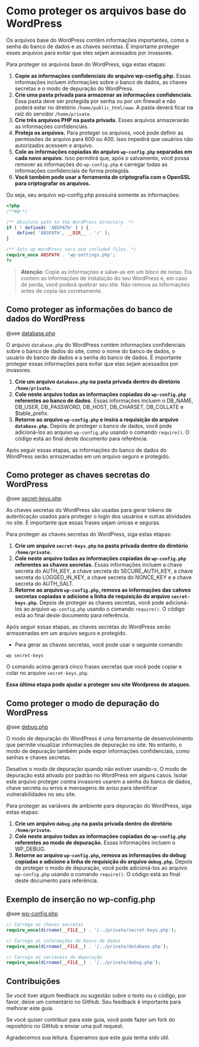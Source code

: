 # Como proteger os arquivos base do WordPress

Os arquivos base do WordPress contêm informações importantes, como a senha do banco de dados e as chaves secretas. É importante proteger esses arquivos para evitar que eles sejam acessados por invasores.

Para proteger os arquivos base do WordPress, siga estas etapas:

1. **Copie as informações confidenciais do arquivo wp-config.php.** Essas informações incluem informações sobre o banco de dados, as chaves secretas e o modo de depuração do WordPress.
2. **Crie uma pasta privada para armazenar as informações confidenciais.** Essa pasta deve ser protegida por senha ou por um firewall e não poderá estar no diretório `/home/public_html/www`. A pasta deverá ficar na raíz do servidor `/home/private`.
3. **Crie três arquivos PHP na pasta privada.** Esses arquivos armazenarão as informações confidenciais.
4. **Proteja os arquivos.** Para proteger os arquivos, você pode definir as permissões de arquivo para 600 ou 400. Isso impedirá que usuários não autorizados acessem o arquivo.
5. **Cole as informações copiadas do arquivo `wp-config.php` separadas em cada novo arquivo.** Isso permitirá que, após o salvamento, você possa remover as informações do `wp-config.php` e carregar todas as informações confidenciais de forma protegida.
6. **Você também pode usar a ferramenta de criptografia com o OpenSSL para criptografar os arquivos.** 

Ou seja, seu arquivo wp-config.php possuirá somente as informações:

```php
<?php
/**#@-*/

/** Absolute path to the WordPress directory. */
if ( ! defined( 'ABSPATH' ) ) {
	define( 'ABSPATH', __DIR__ . '/' );
}

/** Sets up WordPress vars and included files. */
require_once ABSPATH . 'wp-settings.php';
?>
```

> **Atenção**: Copie as informações e salve-as em um bloco de notas. Ela contem as informações de instalação do seu WordPress e, em caso de perda, você poderá quebrar seu site. Não remova as informações antes de copia-las corretamente.



## Como proteger as informações do banco de dados do WordPress

@see [database.php](https://github.com/euvictorhfs/wordpress-codex/blob/main/private/database.php)

O arquivo `database.php` do WordPress contém informações confidenciais sobre o banco de dados do site, como o nome do banco de dados, o usuário do banco de dados e a senha do banco de dados. É importante proteger essas informações para evitar que elas sejam acessados por invasores.

1. **Crie um arquivo `database.php` na pasta privada dentro do diretório `/home/private`.**
2. **Cole neste arquivo todas as informações copiadas do `wp-config.php` referentes ao banco de dados.** Essas informações incluem o DB_NAME, DB_USER, DB_PASSWORD, DB_HOST, DB_CHARSET, DB_COLLATE e $table_prefix.
3. **Retorne ao arquivo `wp-config.php` e insira a requisição do arquivo `database.php`.** Depois de proteger o banco de dados, você pode adicioná-los ao arquivo `wp-config.php` usando o comando `require()`. O código está ao final deste documento para referência.

Após seguir essas etapas, as informações do banco de dados do WordPress serão armazenadas em um arquivo seguro e protegido.



## Como proteger as chaves secretas do WordPress

@see [secret-keys.php](https://github.com/euvictorhfs/wordpress-codex/blob/main/private/secret-keys.php)

As chaves secretas do WordPress são usadas para gerar tokens de autenticação usados para proteger o login dos usuários e outras atividades no site. É importante que essas frases sejam únicas e seguras.

Para proteger as chaves secretas do WordPress, siga estas etapas:

1. **Crie um arquivo `secret-keys.php` na pasta privada dentro do diretório `/home/private`.**
2. **Cole neste arquivo todas as informações copiadas do `wp-config.php` referentes as chaves secretas.** Essas informações incluem a chave secreta do AUTH_KEY, a chave secreta do SECURE_AUTH_KEY, a chave secreta do LOGGED_IN_KEY, a chave secreta do NONCE_KEY e a chave secreta do AUTH_SALT.
3. **Retorne ao arquivo `wp-config.php`, remova as informações das cahves secretas copiadas e adicione a linha de requisição do arquivo `secret-keys.php`.** Depois de proteger as chaves secretas, você pode adicioná-los ao arquivo `wp-config.php` usando o comando `require()`. O código está ao final deste documento para referência.

Após seguir essas etapas, as chaves secretas do WordPress serão armazenadas em um arquivo seguro e protegido.

* Para gerar as chaves secretas, você pode usar o seguinte comando:

```
wp secret-keys
```

O comando acima gerará cinco frases secretas que você pode copiar e colar no arquivo `secret-keys.php`.

**Essa última etapa pode ajudar a proteger seu site Wordpress de ataques.**



## Como proteger o modo de depuração do WordPress

@see [debug.php](https://github.com/euvictorhfs/wordpress-codex/blob/main/private/debug.php)

O modo de depuração do WordPress é uma ferramenta de desenvolvimento que permite visualizar informações de depuração no site. No entanto, o modo de depuração também pode expor informações confidenciais, como senhas e chaves secretas.

Desative o modo de depuração quando não estiver usando-o. O modo de depuração está ativado por padrão no WordPress em alguns casos. Isolar este arquivo proteger contra invasores usarem a senha do banco de dados, chave secreta ou erros e mensagens de aviso para identificar vulnerabilidades no seu site.

Para proteger as variáveis de ambiente para depuração do WordPress, siga estas etapas:

1. **Crie um arquivo `debug.php` na pasta privada dentro do diretório `/home/private`.**
2. **Cole neste arquivo todas as informações copiadas do `wp-config.php` referentes ao modo de depuração.** Essas informações incluem o WP_DEBUG.
3. **Retorne ao arquivo `wp-config.php`, remova as informações do debug copiadas e adicione a linha de requisição do arquivo `debug.php`.** Depois de proteger o modo de depuração, você pode adicioná-los ao arquivo `wp-config.php` usando o comando `require()`. O código está ao final deste documento para referência.



## Exemplo de inserção no wp-config.php

@see  [wp-config.php](https://github.com/euvictorhfs/wordpress-codex/blob/main/public_html/www/wp-config.php)

```php
// Carrega as chaves secretas
require_once(dirname(__FILE__) . '/../private/secret-keys.php');

// Carrega as informações do banco de dados
require_once(dirname(__FILE__) . '/../private/database.php');

// Carrega as variáveis de depuração
require_once(dirname(__FILE__) . '/../private/debug.php');
```

## Contribuições

Se você tiver algum feedback ou sugestão sobre o texto ou o código, por favor, deixe um comentário no GitHub. Seu feedback é importante para melhorar este guia.

Se você quiser contribuir para este guia, você pode fazer um fork do repositório no GitHub e enviar uma pull request.

Agradecemos sua leitura. Esperamos que este guia tenha sido útil.
